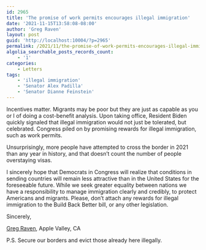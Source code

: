 ```yaml
---
id: 2965
title: 'The promise of work permits encourages illegal immigration'
date: '2021-11-15T13:58:08-08:00'
author: 'Greg Raven'
layout: post
guid: 'http://localhost:10004/?p=2965'
permalink: /2021/11/the-promise-of-work-permits-encourages-illegal-immigration/
algolia_searchable_posts_records_count:
    - '1'
categories:
    - Letters
tags:
    - 'illegal immigration'
    - 'Senator Alex Padilla'
    - 'Senator Dianne Feinstein'
---
```


Incentives matter. Migrants may be poor but they are just as capable as you or I of doing a cost-benefit analysis. Upon taking office, Resident Biden quickly signaled that illegal immigration would not just be tolerated, but celebrated. Congress piled on by promising rewards for illegal immigration, such as work permits.

Unsurprisingly, more people have attempted to cross the border in 2021 than any year in history, and that doesn’t count the number of people overstaying visas.

I sincerely hope that Democrats in Congress will realize that conditions in sending countries will remain less attractive than in the United States for the foreseeable future. While we seek greater equality between nations we have a responsibility to manage immigration clearly and credibly, to protect Americans and migrants. Please, don’t attach any rewards for illegal immigration to the Build Back Better bill, or any other legislation.

Sincerely,

[Greg Raven](https://www.gregraven.org/), Apple Valley, CA

P.S. Secure our borders and evict those already here illegally.